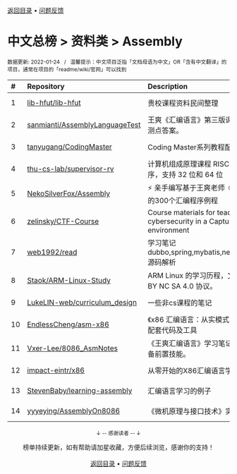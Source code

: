 <a href="https://github.com/GrowingGit/GitHub-Chinese-Top-Charts#github中文排行榜">返回目录</a> • <a href="/content/docs/feedback.md">问题反馈</a>

# 中文总榜 > 资料类 > Assembly
<sub>数据更新: 2022-01-24&nbsp;&nbsp;&nbsp;/&nbsp;&nbsp;&nbsp;温馨提示：中文项目泛指「文档母语为中文」OR「含有中文翻译」的项目，通常在项目的「readme/wiki/官网」可以找到</sub>

|#|Repository|Description|Stars|Updated|
|:-|:-|:-|:-|:-|
|1|[lib-hfut/lib-hfut](https://github.com/lib-hfut/lib-hfut)|贵校课程资料民间整理|165|2021-12-21|
|2|[sanmianti/AssemblyLanguageTest](https://github.com/sanmianti/AssemblyLanguageTest)|王爽《汇编语言》第三版课后实验及检测点答案。|76|2022-01-10|
|3|[tanyugang/CodingMaster](https://github.com/tanyugang/CodingMaster)|Coding Master系列教程配套代码。|72|2021-09-04|
|4|[thu-cs-lab/supervisor-rv](https://github.com/thu-cs-lab/supervisor-rv)|计算机组成原理课程 RISC-V 监控程序，支持 32 位和 64 位|67|2021-09-20|
|5|[NekoSilverFox/Assembly](https://github.com/NekoSilverFox/Assembly)|⚡ 亲手编写基于王爽老师《汇编语言》的300个汇编程序例程|55|2021-12-30|
|6|[zelinsky/CTF-Course](https://github.com/zelinsky/CTF-Course)|Course materials for teaching cybersecurity in a Capture the Flag environment|44|2021-08-18|
|7|[web1992/read](https://github.com/web1992/read)|学习笔记 dubbo,spring,mybatis,netty,rocketmq 源码解析|25|2022-01-21|
|8|[Staok/ARM-Linux-Study](https://github.com/Staok/ARM-Linux-Study)|ARM Linux 的学习历程，文章遵守 CC BY NC SA 4.0 协议。|6|2021-09-27|
|9|[LukeLIN-web/curriculum_design](https://github.com/LukeLIN-web/curriculum_design)|一些非cs课程的笔记|4|2021-11-30|
|10|[EndlessCheng/asm-x86](https://github.com/EndlessCheng/asm-x86)|《x86 汇编语言：从实模式到保护模式》配套代码及工具|3|2021-10-29|
|11|[Vxer-Lee/8086_AsmNotes](https://github.com/Vxer-Lee/8086_AsmNotes)|《王爽汇编语言》学习笔记，学逆向必备前置技能。|3|2021-09-29|
|12|[impact-eintr/x86](https://github.com/impact-eintr/x86)|从零开始的X86汇编语言学习|2|2022-01-07|
|13|[StevenBaby/learning-assembly](https://github.com/StevenBaby/learning-assembly)|汇编语言学习的例子|2|2021-08-05|
|14|[yyyeying/AssemblyOn8086](https://github.com/yyyeying/AssemblyOn8086)|《微机原理与接口技术》实验|2|2021-10-29|

<div align="center">
    <p><sub>↓ -- 感谢读者 -- ↓</sub></p>
    榜单持续更新，如有帮助请加星收藏，方便后续浏览，感谢你的支持！
</div>

<br/>

<div align="center"><a href="https://github.com/GrowingGit/GitHub-Chinese-Top-Charts#github中文排行榜">返回目录</a> • <a href="/content/docs/feedback.md">问题反馈</a></div>
